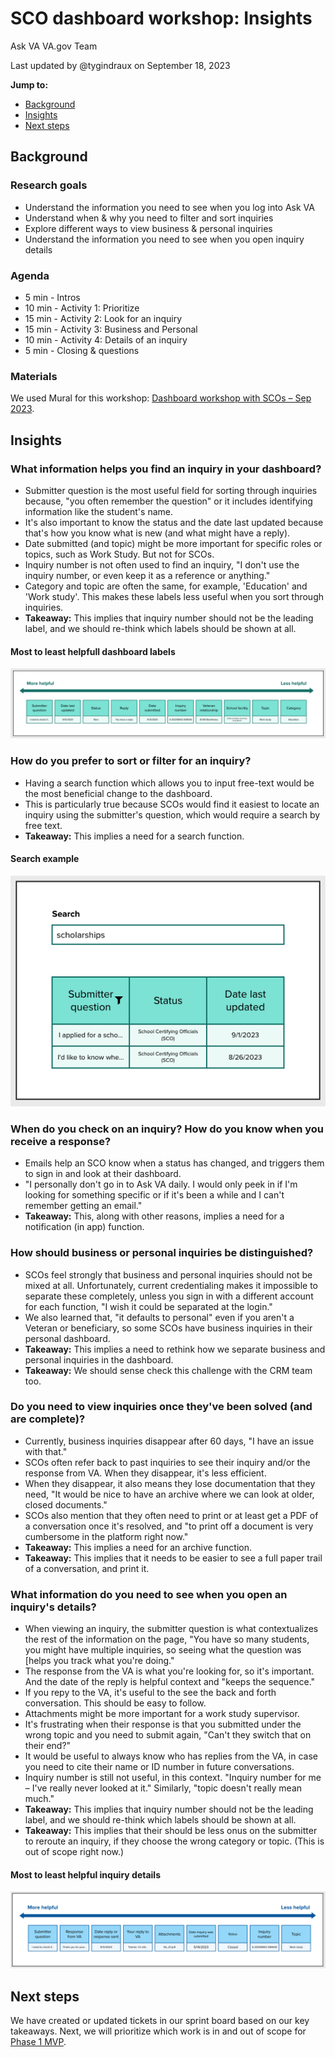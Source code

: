 # SCO dashboard workshop: Insights

Ask VA VA.gov Team

Last updated by @tygindraux on September 18, 2023

**Jump to:**
* [Background](https://github.com/department-of-veterans-affairs/va.gov-team/blob/master/products/ask-va/research/SCO%20dashboard%20workshop/SCO%20dashboard%20workshop%20insights.md#background)
* [Insights](https://github.com/department-of-veterans-affairs/va.gov-team/blob/master/products/ask-va/research/SCO%20dashboard%20workshop/SCO%20dashboard%20workshop%20insights.md#insights)
* [Next steps](https://github.com/department-of-veterans-affairs/va.gov-team/blob/master/products/ask-va/research/SCO%20dashboard%20workshop/SCO%20dashboard%20workshop%20insights.md#next-steps)

## Background

### Research goals
* Understand the information you need to see when you log into Ask VA
* Understand when & why you need to filter and sort inquiries
* Explore different ways to view business & personal inquiries
* Understand the information you need to see when you open inquiry details

### Agenda
* 5 min - Intros
* 10 min - Activity 1: Prioritize
* 15 min - Activity 2: Look for an inquiry
* 15 min - Activity 3: Business and Personal
* 10 min - Activity 4: Details of an inquiry
* 5 min - Closing & questions

### Materials
We used Mural for this workshop: [Dashboard workshop with SCOs – Sep 2023](https://app.mural.co/t/departmentofveteransaffairs9999/m/departmentofveteransaffairs9999/1694439082995/b37a804f76e3eae53b295792c422244fef6bda9f?wid=0-1694720743894).

## Insights

### What information helps you find an inquiry in your dashboard?
* Submitter question is the most useful field for sorting through inquiries because, "you often remember the question" or it includes identifying information like the student's name.
* It's also important to know the status and the date last updated because that's how you know what is new (and what might have a reply).
* Date submitted (and topic) might be more important for specific roles or topics, such as Work Study. But not for SCOs.
* Inquiry number is not often used to find an inquiry, "I don't use the inquiry number, or even keep it as a reference or anything."
* Category and topic are often the same, for example, 'Education' and 'Work study'. This makes these labels less useful when you sort through inquiries.
* **Takeaway:** This implies that inquiry number should not be the leading label, and we should re-think which labels should be shown at all.

#### Most to least helpfull dashboard labels
![Most to least helpful dashboard labels](https://github.com/department-of-veterans-affairs/va.gov-team/blob/master/products/ask-va/design/Images/09-2023-Most-to-least-helpful-labels.png)

### How do you prefer to sort or filter for an inquiry?
* Having a search function which allows you to input free-text would be the most beneficial change to the dashboard.
* This is particularly true because SCOs would find it easiest to locate an inquiry using the submitter's question, which would require a search by free text.
* **Takeaway:** This implies a need for a search function.

#### Search example
![image](https://github.com/department-of-veterans-affairs/va.gov-team/blob/master/products/ask-va/design/Images/09-2023-Search-example.png)

### When do you check on an inquiry? How do you know when you receive a response?
* Emails help an SCO know when a status has changed, and triggers them to sign in and look at their dashboard.
* "I personally don't go in to Ask VA daily. I would only peek in if I'm looking for something specific or if it's been a while and I can't remember getting an email."
* **Takeaway:** This, along with other reasons, implies a need for a notification (in app) function.

### How should business or personal inquiries be distinguished?
* SCOs feel strongly that business and personal inquiries should not be mixed at all. Unfortunately, current credentialing makes it impossible to separate these completely, unless you sign in with a different account for each function, "I wish it could be separated at the login."
* We also learned that, "it defaults to personal" even if you aren't a Veteran or beneficiary, so some SCOs have business inquiries in their personal dashboard.
* **Takeaway:** This implies a need to rethink how we separate business and personal inquiries in the dashboard.
* **Takeaway:** We should sense check this challenge with the CRM team too.

### Do you need to view inquiries once they've been solved (and are complete)?
* Currently, business inquiries disappear after 60 days, "I have an issue with that."
* SCOs often refer back to past inquiries to see their inquiry and/or the response from VA. When they disappear, it's less efficient.
* When they disappear, it also means they lose documentation that they need, "It would be nice to have an archive where we can look at older, closed documents."
* SCOs also mention that they often need to print or at least get a PDF of a conversation once it's resolved, and "to print off a document is very cumbersome in the platform right now."
* **Takeaway:** This implies a need for an archive function.
* **Takeaway:** This implies that it needs to be easier to see a full paper trail of a conversation, and print it.

### What information do you need to see when you open an inquiry's details?
* When viewing an inquiry, the submitter question is what contextualizes the rest of the information on the page, "You have so many students, you might have multiple inquiries, so seeing what the question was [helps you track what you're doing."
* The response from the VA is what you're looking for, so it's important. And the date of the reply is helpful context and "keeps the sequence."
* If you repy to the VA, it's useful to the see the back and forth conversation. This should be easy to follow.
* Attachments might be more important for a work study supervisor.
* It's frustrating when their response is that you submitted under the wrong topic and you need to submit again, "Can't they switch that on their end?"
* It would be useful to always know who has replies from the VA, in case you need to cite their name or ID number in future conversations.
* Inquiry number is still not useful, in this context. "Inquiry number for me – I've really never looked at it." Similarly, "topic doesn't really mean much."
* **Takeaway:** This implies that inquiry number should not be the leading label, and we should re-think which labels should be shown at all.
* **Takeaway:** This implies that their should be less onus on the submitter to reroute an inquiry, if they choose the wrong category or topic. (This is out of scope right now.)

#### Most to least helpful inquiry details
![Most to least helpful inquiry details](https://github.com/department-of-veterans-affairs/va.gov-team/blob/master/products/ask-va/design/Images/09-2023-Most-to-least-helpful-inquiry-details.png)

## Next steps

We have created or updated tickets in our sprint board based on our key takeaways. Next, we will prioritize which work is in and out of scope for [Phase 1 MVP](https://github.com/department-of-veterans-affairs/va.gov-team/blob/master/products/ask-va/products/Phase%201%20MVP%20Must%20Have%20+%20Nice%20to%20Have.md).

